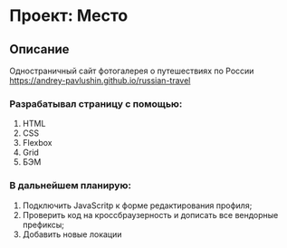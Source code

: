 # Проект: Место

## Описание

Одностраничный сайт фотогалерея о путешествиях по России https://andrey-pavlushin.github.io/russian-travel

### Разрабатывал страницу с помощью:

1. HTML
2. CSS
3. Flexbox
4. Grid
5. БЭМ

### В дальнейшем планирую:

1. Подключить JavaScritp к форме редактирования профиля;
2. Проверить код на кроссбраузерность и дописать все вендорные префиксы;
3. Добавить новые локации